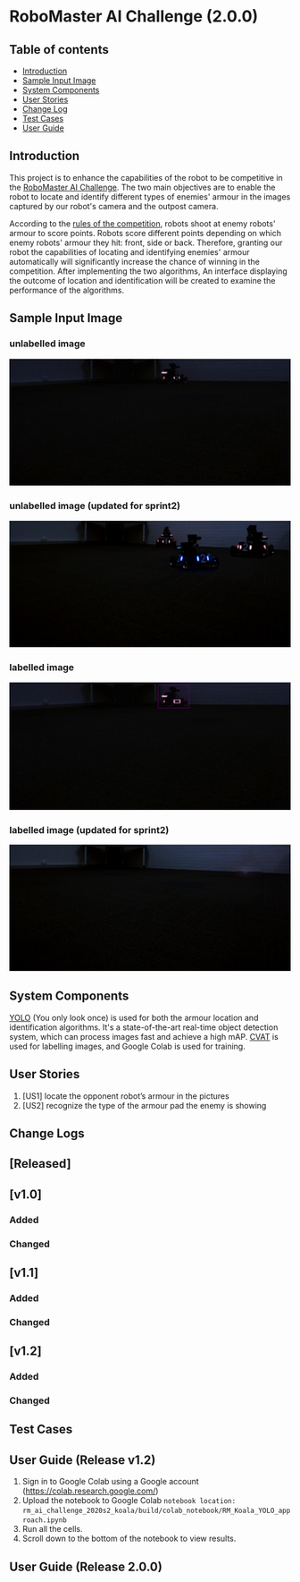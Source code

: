 # RoboMaster AI Challenge (2.0.0)

## Table of contents

* [Introduction](#introduction)
* [Sample Input Image](#sample-input-image)
* [System Components](#system-components)
* [User Stories](#user-stories)
* [Change Log](#change-logs)
* [Test Cases](#test-cases)
* [User Guide](#user-guide)

## Introduction

This project is to enhance the capabilities of the robot to be competitive in the [RoboMaster AI Challenge](https://www.robomaster.com/en-US/robo/icra). The two main objectives are to enable the robot to locate and identify different types of enemies' armour in the images captured by our robot's camera and the outpost camera. 

According to the [rules of the competition](https://www.robomaster.com/en-US/resource/pages/announcement/1039), robots shoot at enemy robots' armour to score points. Robots score different points depending on which enemy robots' armour they hit: front, side or back. Therefore, granting our robot the capabilities of locating and identifying enemies' armour automatically will significantly increase the chance of winning in the competition. After implementing the two algorithms, An interface displaying the outcome of location and identification will be created to examine the performance of the algorithms. 

## Sample Input Image
### unlabelled image
![Unlabelled image](src/images/sample_unlabeled_image.png)

### unlabelled image (updated for sprint2)
![Unlabelled image](/multiple_colours.png)

### labelled image
![Labelled image](src/images/sample_labelled_image.png)

### labelled image (updated for sprint2)
![labelled image](/prediction.jpg)

## System Components

[YOLO](https://pjreddie.com/darknet/yolo/) (You only look once) is used for both the armour location and identification algorithms. It's a state-of-the-art real-time object detection system, which can process images fast and achieve a high mAP. [CVAT](https://github.com/openvinotoolkit/cvat) is used for labelling images, and Google Colab is used for training. 

## User Stories
  1. [US1] locate the opponent robot’s armour in the pictures
  2. [US2] recognize the type of the armour pad the enemy is showing
  
## Change Logs
## [Released] 
## [v1.0]
### Added
### Changed
## [v1.1]
### Added
### Changed
## [v1.2]
### Added
### Changed

## Test Cases

## User Guide (Release v1.2)
1. Sign in to Google Colab using a Google account (https://colab.research.google.com/)
2. Upload the notebook to Google Colab 
  ``` notebook location: rm_ai_challenge_2020s2_koala/build/colab_notebook/RM_Koala_YOLO_approach.ipynb ```
3. Run all the cells.
4. Scroll down to the bottom of the notebook to view results.
## User Guide (Release 2.0.0)
